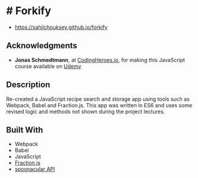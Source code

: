 # # Forkify

* https://sahilchouksey.github.io/forkify

## Acknowledgments

- **Jonas Schmedtmann**, at [CodingHeroes.io](http://codingheroes.io/index.html), for making this JavaScript course available on [Udemy](https://www.udemy.com/the-complete-javascript-course)

## Description

Re-created a JavaScript recipe search and storage app using tools such as Webpack, Babel and Fraction.js. This app was written in ES6 and uses some revised logic and methods not shown during the project lectures.

## Built With

- Webpack
- Babel
- JavaScript
- [Fraction.js](https://github.com/infusion/Fraction.js)
- [spoonacular API](https://spoonacular.com/food-api)
